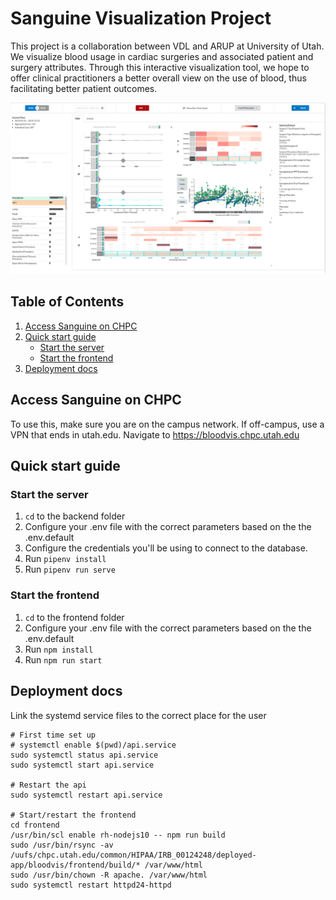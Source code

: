 # Sanguine Visualization Project 

This project is a collaboration between VDL and ARUP at University of Utah. We visualize blood usage in cardiac surgeries and associated patient and surgery attributes. Through this interactive visualization tool, we hope to offer clinical practitioners a better overall view on the use of blood, thus facilitating better patient outcomes. 

![Interface image](https://github.com/visdesignlab/sanguine/blob/master/images/interface.png)

## Table of Contents

1. [Access Sanguine on CHPC](#access-sanguine-on-chpc)
1. [Quick start guide](#quick-start-guide)
    - [Start the server](#start-the-server)
    - [Start the frontend](#start-the-frontend)
1. [Deployment docs](#deployment-docs)

## Access Sanguine on CHPC

To use this, make sure you are on the campus network. If off-campus, use a VPN that ends in utah.edu. Navigate to https://bloodvis.chpc.utah.edu

## Quick start guide


### Start the server

1. `cd` to the backend folder
1. Configure your .env file with the correct parameters based on the the .env.default
1. Configure the credentials you'll be using to connect to the database.
1. Run `pipenv install`
1. Run `pipenv run serve`

### Start the frontend

1. `cd` to the frontend folder
1. Configure your .env file with the correct parameters based on the the .env.default
1. Run `npm install`
1. Run `npm run start`


## Deployment docs

Link the systemd service files to the correct place for the user

```
# First time set up
# systemctl enable $(pwd)/api.service
sudo systemctl status api.service
sudo systemctl start api.service

# Restart the api
sudo systemctl restart api.service

# Start/restart the frontend
cd frontend
/usr/bin/scl enable rh-nodejs10 -- npm run build
sudo /usr/bin/rsync -av /uufs/chpc.utah.edu/common/HIPAA/IRB_00124248/deployed-app/bloodvis/frontend/build/* /var/www/html
sudo /usr/bin/chown -R apache. /var/www/html
sudo systemctl restart httpd24-httpd
```

